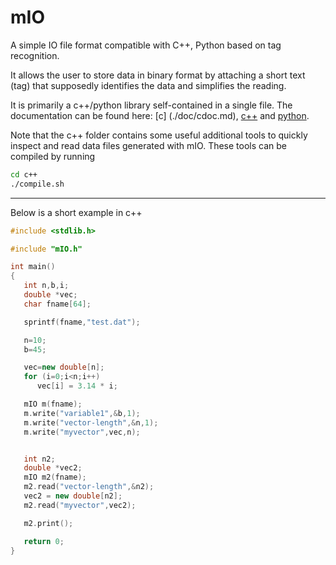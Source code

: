 # mIO

A simple IO file format compatible with C++, Python based on tag recognition.

It allows the user to store data in binary format by attaching a short text (tag)
that supposedly identifies the data and simplifies the reading.

It is primarily a c++/python library self-contained in a single file. 
The documentation can be found here: 
[c] (./doc/cdoc.md), 
[c++](./doc/cppdoc.md) and [python](./doc/pydoc.md). 

Note that the c++ folder contains some useful additional tools to 
quickly inspect and read data files generated with mIO.
These tools can be compiled by running 

```bash
cd c++
./compile.sh
```

----
Below is a short example in c++

```c++
#include <stdlib.h>

#include "mIO.h"

int main()
{
   int n,b,i;
   double *vec;
   char fname[64];

   sprintf(fname,"test.dat");

   n=10;
   b=45;

   vec=new double[n];
   for (i=0;i<n;i++)
      vec[i] = 3.14 * i;

   mIO m(fname);
   m.write("variable1",&b,1);
   m.write("vector-length",&n,1);
   m.write("myvector",vec,n);


   int n2;
   double *vec2;
   mIO m2(fname);
   m2.read("vector-length",&n2);
   vec2 = new double[n2];
   m2.read("myvector",vec2);

   m2.print();

   return 0;
}
```
